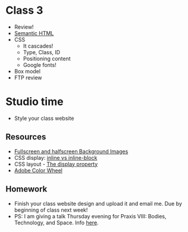# Class 3

* Review!
* [Semantic HTML](https://www.w3schools.com/html/html5_semantic_elements.asp)
* CSS
	* It cascades!
	* Type, Class, ID
	* Positioning content
	* Google fonts!
* Box model
* FTP review

# Studio time

* Style your class website

## Resources

* [Fullscreen and halfscreen Background Images](https://www.w3schools.com/howto/howto_css_full_page.asp)
* CSS display: [inline vs inline-block](https://stackoverflow.com/questions/9189810/css-display-inline-vs-inline-block)
* CSS layout - [The display property](https://www.w3schools.com/css/css_display_visibility.asp)
* [Adobe Color Wheel](https://color.adobe.com/create/color-wheel/)

## Homework

* Finish your class website design and upload it and email me. Due by beginning of class next week!
* PS: I am giving a talk Thursday evening for Praxis VIII: Bodies, Technology, and Space. Info [here](https://usc-praxis.com/).
